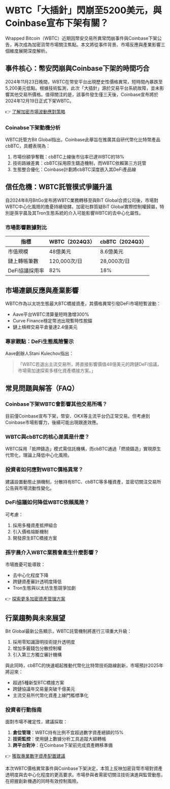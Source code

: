 # WBTC「大插針」閃崩至5200美元，與Coinbase宣布下架有關？

Wrapped Bitcoin（WBTC）近期因幣安交易所異常閃崩事件與Coinbase下架公告，再次成為加密貨幣市場關注焦點。本文將從事件背景、市場反應與產業影響三個維度展開深度解析。

## 事件核心：幣安閃崩與Coinbase下架的時間巧合

2024年11月23日晚間，WBTC在幣安平台出現歷史性價格異常，短時間內暴跌至5,200美元低點。根據技術監測，此次「大插針」源於交易平台系統故障，並未影響其他交易所價格。值得關注的是，該事件發生僅三天後，Coinbase宣布將於2024年12月19日正式下架WBTC。

👉 [了解加密市場波動應對策略](https://bit.ly/okx_welcome)

### Coinabse下架動機分析

WBTC託管方Bit Global指出，Coinbase此舉旨在推廣其自研代幣化比特幣產品cbBTC，具體表現為：
1. 市場份額爭奪戰：cbBTC上線後市佔率已達WBTC的18%
2. 技術路線差異：cbBTC採用原生鑄造機制，而WBTC依賴第三方託管
3. 生態整合優化：Coinbase計劃將cbBTC深度嵌入其DeFi產品線

## 信任危機：WBTC託管模式爭議升溫

自2024年8月BitGo宣布將WBTC業務轉移至與BiT Global合資公司後，市場對WBTC中心化風險的擔憂持續發酵。加密社群質疑BiT Global實際控制權歸屬，特別是孫宇晨及其Tron生態系統的介入可能影響WBTC的去中心化屬性。

### 市場影響數據對比

| 指標          | WBTC（2024Q3） | cbBTC（2024Q3） |
|---------------|----------------|----------------|
| 市值規模      | 48億美元       | 8.6億美元      |
| 鏈上轉帳筆數  | 120,000次/日   | 28,000次/日    |
| DeFi協議採用率| 82%            | 18%            |

## 市場連鎖反應與產業影響

WBTC作為以太坊生態最大BTC橋接資產，其價格異常引發DeFi市場短暫波動：
- Aave平台WBTC清算量短時激增300%
- Curve Finance穩定幣池出現暫時性脫錨
- 鏈上槓桿交易平倉量達2.4億美元

### 專家觀點：DeFi生態風險警示

Aave創辦人Stani Kulechov指出：
> 「WBTC若退出主流交易所，將直接影響價值48億美元的跨鏈DeFi協議，市場需加速探索多樣化資產橋接方案。」

## 常見問題與解答（FAQ）

### Coinbase下架WBTC會影響其他交易所嗎？
目前僅Coinbase宣布下架，幣安、OKX等主流平台仍正常交易。但考慮到Coinbase市場影響力，後續可能出現跟進效應。

### WBTC與cbBTC的核心差異是什麼？
WBTC採用「抵押鑄造」模式需信託機構，而cbBTC通過「燃燒鑄造」實現原生代幣化，理論上降低中心化風險。

### 投資者如何應對WBTC價格異常？
建議設置動態止損機制，分散持有BTC、cbBTC等多種資產，並密切關注交易所公告與市場流動性變化。

### DeFi協議如何降低WBTC依賴風險？
可考慮：
1. 採用多種資產抵押組合
2. 引入價格熔斷機制
3. 開發原生BTC橋接方案

### 孫宇晨介入WBTC業務會產生什麼影響？
市場擔憂可能導致：
- 去中心化程度下降
- 跨鏈資產審計透明度降低
- Tron生態與以太坊生態競爭加劇

👉 [探索更多加密資產管理方案](https://bit.ly/okx_welcome)

## 行業趨勢與未來展望

Bit Global最新公告顯示，WBTC託管機制將進行三項重大升級：
1. 採用零知識證明技術提升透明度
2. 增加多籤錢包分散控制權
3. 引入第三方獨立審計機構

與此同時，cbBTC的快速崛起推動代幣化比特幣技術路線創新，市場預計2025年將迎來：
- 超過5種新型BTC橋接方案
- 跨鏈協議年交易量突破千億美元
- 主流交易所代幣化資產上線門檻標準化

### 投資者行動指南

面對市場不確定性，建議採取：
1. **倉位管理**：WBTC持有比例不宜超過數字資產總額的15%
2. **技術監控**：使用鏈上數據分析工具追蹤大額轉帳
3. **跨平台對沖**：在Coinbase下架前完成資產轉移準備

👉 [獲取專業數字資產配置建議](https://bit.ly/okx_welcome)

本次WBTC價格異常事件與Coinbase下架決定，本質上反映加密貨幣市場對資產透明度與去中心化程度的更高要求。市場參與者需密切關注技術演進與監管動態，在把握創新機遇的同時有效控制風險。